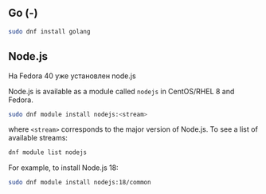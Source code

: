 ## Go (-)

```sh
sudo dnf install golang
```

## Node.js
На Fedora 40 уже установлен node.js

Node.js is available as a module called `nodejs` in CentOS/RHEL 8 and Fedora.

```bash
sudo dnf module install nodejs:<stream>
```

where `<stream>` corresponds to the major version of Node.js. To see a list of available streams:

```bash
dnf module list nodejs
```

For example, to install Node.js 18:

```bash
sudo dnf module install nodejs:18/common
```